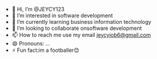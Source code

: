 - 👋 Hi, I’m @JEYCY123
- 👀 I’m interested in software development 
- 🌱 I’m currently learning business information technology 
- 💞️ I’m looking to collaborate onsoftware development 
- 📫 How to reach me use my email jeycyjob6@gmail.com
- 😄 Pronouns: ...
- ⚡ Fun fact:im a footballer😊

<!---
JEYCY123/JEYCY123 is a ✨ special ✨ repository because its `README.md` (this file) appears on your GitHub profile.
You can click the Preview link to take a look at your changes.
--->
